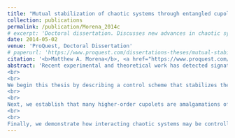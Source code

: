 ```yaml
---
title: "Mutual stabilization of chaotic systems through entangled cupolets."
collection: publications
permalink: /publication/Morena_2014c
# excerpt: 'Doctoral dissertation. Discusses new advances in chaotic systems research, notably the mutual stabilization that transpires between pairs of interacting chaotic systems.'
date: 2014-05-02
venue: 'ProQuest, Doctoral Dissertation'
# paperurl: 'https://www.proquest.com/dissertations-theses/mutual-stabilization-chaotic-systems-through/docview/1548365664/se-2?accountid=10100'
citation: '<b>Matthew A. Morena</b>, <a href="https://www.proquest.com/dissertations-theses/mutual-stabilization-chaotic-systems-through/docview/1548365664/se-2?accountid=10100" style="color:#0000FF;"><i>Mutual stabilization of chaotic systems through entangled cupolets</i></a>, Ph.D. Thesis, [Order No. 3581216], University of New Hampshire, Durham, NH, USA (2014).'
abstract: 'Recent experimental and theoretical work has detected signatures of chaotic behavior in nearly every physical science, including quantum entanglement. In some instances, chaos either plays a significant role or, as an underlying presence, explains perplexing observations. There are certain properties of chaotic systems which are consistently encountered and become focal points of the investigations. For instance, chaotic systems typically admit a dense set of unstable periodic orbits around an attractor. These orbits collectively provide a rich source of qualitative information about the associated system and their abundance has been utilized in a variety of applications.
<br>
<br>
We begin this thesis by describing a control scheme that stabilizes the unstable periodic orbits of chaotic systems and we go on to discuss several properties of these orbits. This technique allows for the creation of thousands of periodic orbits, known as cupolets (Chaotic Unstable Periodic Orbit-lets). We then present several applications of cupolets for investigating chaotic systems. First, we demonstrate an effective technique that combines cupolets with algebraic graph theory in order to transition between their orbits. This also induces certainty into the control of nonlinear systems and effectively provides an efficient algorithm for the steering and targeting of chaotic systems.
<br>
<br>
Next, we establish that many higher-order cupolets are amalgamations of simpler cupolets, possibly through bifurcations. From a sufficiently large set of cupolets, we obtain a hierarchal subset of fundamental cupolets from which other cupolets may be assembled and dynamical invariants approximated. We then construct an independent coordinate system aligned to the local dynamical geometry and that reveals the local stretching and folding dynamics which characterize chaotic behavior. This partitions the dynamical landscape into regions of high or low chaoticity, thereby supporting prediction capabilities.
<br>
<br>
Finally, we demonstrate how interacting chaotic systems may be controlled onto cupolets whose periodic behavior is maintained by their continued interaction. This is known as chaotic entanglement and it evokes a classical analog to quantum entanglement. Fundamental cupolets are believed to play important roles in chaotic entanglement. Based on certain properties of chaotic systems and on examples which we present, there is potential for chaotic entanglement to be naturally occurring.'
---
```

<!-- Abstract: Recent experimental and theoretical work has detected signatures of chaotic behavior in nearly every physical science, including quantum entanglement. In some instances, chaos either plays a significant role or, as an underlying presence, explains perplexing observations. There are certain properties of chaotic systems which are consistently encountered and become focal points of the investigations. For instance, chaotic systems typically admit a dense set of unstable periodic orbits around an attractor. These orbits collectively provide a rich source of qualitative information about the associated system and their abundance has been utilized in a variety of applications. We begin this thesis by describing a control scheme that stabilizes the unstable periodic orbits of chaotic systems and we go on to discuss several properties of these orbits. This technique allows for the creation of thousands of periodic orbits, known as cupolets (Chaotic Unstable Periodic Orbit-lets). We then present several applications of cupolets for investigating chaotic systems. First, we demonstrate an effective technique that combines cupolets with algebraic graph theory in order to transition between their orbits. This also induces certainty into the control of nonlinear systems and effectively provides an efficient algorithm for the steering and targeting of chaotic systems. Next, we establish that many higher-order cupolets are amalgamations of simpler cupolets, possibly through bifurcations. From a sufficiently large set of cupolets, we obtain a hierarchal subset of fundamental cupolets from which other cupolets may be assembled and dynamical invariants approximated. We then construct an independent coordinate system aligned to the local dynamical geometry and that reveals the local stretching and folding dynamics which characterize chaotic behavior. This partitions the dynamical landscape into regions of high or low chaoticity, thereby supporting prediction capabilities. Finally, we demonstrate how interacting chaotic systems may be controlled onto cupolets whose periodic behavior is maintained by their continued interaction. This is known as chaotic entanglement and it evokes a classical analog to quantum entanglement. Fundamental cupolets are believed to play important roles in chaotic entanglement. Based on certain properties of chaotic systems and on examples which we present, there is potential for chaotic entanglement to be naturally occurring. -->
